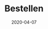 ---
title: "Bestellen"
categories: ["Praktisch", "Support"]
date: 2020-04-07
draft: false
toc: true
description: "**Lorem Ipsom** ↦ ipsum." 
menu:
  ddd:
    parent: "Support"
    weight: 20
---